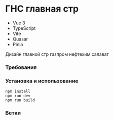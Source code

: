 # ГНС главная стр

- Vue 3
- TypeScript
- Vite
- Quasar
- Pinia

Дизайн главной стр газпром нефтехим салават

### Требования

### Установка и использование

```
npm install
npm run dev
npm run build
```

### Ветки

<!-- Разработка ведется в ветке dev, по ходу готовности мержится в master. Текущее состояние можно посмотреть здесь: -->
